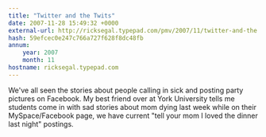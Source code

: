 ```yaml
---
title: "Twitter and the Twits"
date: 2007-11-28 15:49:32 +0000
external-url: http://ricksegal.typepad.com/pmv/2007/11/twitter-and-the.html
hash: 59efcec0e247c766a727f628f8dc48fb
annum:
    year: 2007
    month: 11
hostname: ricksegal.typepad.com
---
```


We've all seen the stories about people calling in sick and posting party pictures on Facebook.  My best friend over at York University tells me students come in with sad stories about mom dying last week while on their MySpace/Facebook page, we have current "tell your mom I loved the dinner last night" postings.
